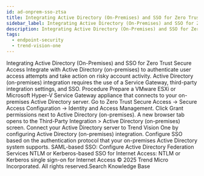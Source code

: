 ```yaml
---
id: ad-onprem-sso-ztsa
title: Integrating Active Directory (On-Premises) and SSO for Zero Trust Secure Access
sidebar_label: Integrating Active Directory (On-Premises) and SSO for Zero Trust Secure Access
description: Integrating Active Directory (On-Premises) and SSO for Zero Trust Secure Access
tags:
  - endpoint-security
  - trend-vision-one
---
```


 Integrating Active Directory (On-Premises) and SSO for Zero Trust Secure Access Integrate with Active Directory (on-premises) to authenticate user access attempts and take action on risky account activity. Active Directory (on-premises) integration requires the use of a Service Gateway, third-party integration settings, and SSO. Procedure Prepare a VMware ESXi or Microsoft Hyper-V Service Gateway appliance that connects to your on-premises Active Directory server. Go to Zero Trust Secure Access → Secure Access Configuration → Identity and Access Management. Click Grant permissions next to Active Directory (on-premises). A new browser tab opens to the Third-Party Integration > Active Directory (on-premises) screen. Connect your Active Directory server to Trend Vision One by configuring Active Directory (on-premises) integration. Configure SSO based on the authentication protocol that your on-premises Active Directory system supports. SAML-based SSO: Configure Active Directory Federation Services NTLM or Kerberos-based SSO for Internet Access: NTLM or Kerberos single sign-on for Internet Access © 2025 Trend Micro Incorporated. All rights reserved.Search Knowledge Base